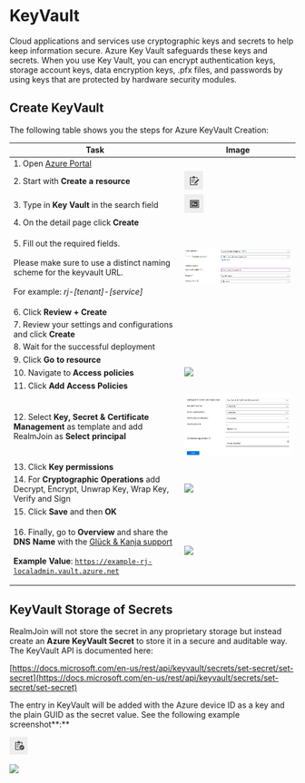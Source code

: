 # KeyVault

Cloud applications and services use cryptographic keys and secrets to help keep information secure. Azure Key Vault safeguards these keys and secrets. When you use Key Vault, you can encrypt authentication keys, storage account keys, data encryption keys, .pfx files, and passwords by using keys that are protected by hardware security modules.

## Create KeyVault

The following table shows you the steps for Azure KeyVault Creation:

| Task                                                                                                                                                                                                                                                                                   | Image                                               |
| -------------------------------------------------------------------------------------------------------------------------------------------------------------------------------------------------------------------------------------------------------------------------------------- | --------------------------------------------------- |
| 1. Open [Azure Portal](https://portal.azure.com)                                                                                                                                                                                                                                       |                                                     |
| 2. Start with **Create a resource**                                                                                                                                                                                                                                                    | ![](<../../.gitbook/assets/image (12) (1).png>)     |
| 3. Type in **Key Vault** in the search field                                                                                                                                                                                                                                           | ![](<../../.gitbook/assets/image (16) (1).png>)     |
| 4. On the detail page click **Create**                                                                                                                                                                                                                                                 |                                                     |
| <p>5. Fill out the required fields.<br><br>Please make sure to use a distinct naming scheme for the keyvault URL.<br><br>For example: <em>rj-[tenant]-[service]</em></p>                                                                                                               | ![](<../../.gitbook/assets/image (8) (2).png>)      |
| 6. Click **Review + Create**                                                                                                                                                                                                                                                           |                                                     |
| 7. Review your settings and configurations and click **Create**                                                                                                                                                                                                                        |                                                     |
| 8. Wait for the successful deployment                                                                                                                                                                                                                                                  |                                                     |
| 9. Click **Go to resource**                                                                                                                                                                                                                                                            |                                                     |
| 10. Navigate to **Access policies**                                                                                                                                                                                                                                                    | ![](<../../.gitbook/assets/image (19) (1).png>)     |
| 11. Click **Add Access Policies**                                                                                                                                                                                                                                                      |                                                     |
| 12. Select **Key, Secret & Certificate Management** as template and add RealmJoin as **Select principal**                                                                                                                                                                              | ![](<../../.gitbook/assets/image (10) (1) (2).png>) |
| 13. Click **Key permissions**                                                                                                                                                                                                                                                          |                                                     |
| 14. For **Cryptographic Operations** add Decrypt, Encrypt, Unwrap Key, Wrap Key, Verify and Sign                                                                                                                                                                                       | ![](<../../.gitbook/assets/image (17) (1) (1).png>) |
| 15. Click **Save** and then **OK**                                                                                                                                                                                                                                                     |                                                     |
| <p>16. Finally, go to <strong>Overview</strong> and share the <strong>DNS Name</strong> with the <a href="mailto:product.support@glueckkanja.com">Glück &#x26; Kanja support</a><br><br><strong>Example Value</strong>: <code>https://example-rj-localadmin.vault.azure.net</code></p> | ![](<../../.gitbook/assets/image (14) (1).png>)     |

## KeyVault Storage of Secrets

RealmJoin will not store the secret in any proprietary storage but instead create an **Azure KeyVault Secret** to store it in a secure and auditable way. The KeyVault API is documented here:

[https://docs.microsoft.com/en-us/rest/api/keyvault/secrets/set-secret/set-secret](https://docs.microsoft.com/en-us/rest/api/keyvault/secrets/set-secret/set-secret)

The entry in KeyVault will be added with the Azure device ID as a key and the plain GUID as the secret value. See the following example screenshot\*\*:\*\*

![](<../../.gitbook/assets/image (15) (1).png>)

![](<../../.gitbook/assets/image (20) (1) (2).png>)
